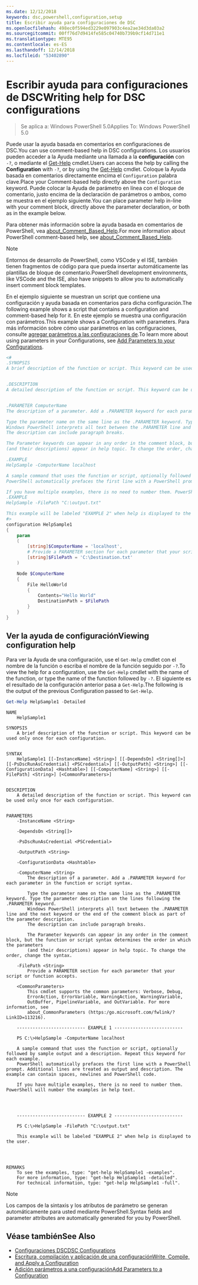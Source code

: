 ```yaml
---
ms.date: 12/12/2018
keywords: dsc,powershell,configuration,setup
title: Escribir ayuda para configuraciones de DSC
ms.openlocfilehash: 498ec0f594ed3229e097903c4ea2ae34d3da03a2
ms.sourcegitcommit: 00ff76d7d9414fe585c04740b739b9cf14d711e1
ms.translationtype: MTE95
ms.contentlocale: es-ES
ms.lasthandoff: 12/14/2018
ms.locfileid: "53402890"
---
```

# <a name="writing-help-for-dsc-configurations"></a><span data-ttu-id="37251-103">Escribir ayuda para configuraciones de DSC</span><span class="sxs-lookup"><span data-stu-id="37251-103">Writing help for DSC configurations</span></span>

><span data-ttu-id="37251-104">Se aplica a: Windows PowerShell 5.0</span><span class="sxs-lookup"><span data-stu-id="37251-104">Applies To: Windows PowerShell 5.0</span></span>

<span data-ttu-id="37251-105">Puede usar la ayuda basada en comentarios en configuraciones de DSC.</span><span class="sxs-lookup"><span data-stu-id="37251-105">You can use comment-based help in DSC configurations.</span></span> <span data-ttu-id="37251-106">Los usuarios pueden acceder a la Ayuda mediante una llamada a la **configuración** con `-?`, o mediante el [Get-Help](/powershell/module/Microsoft.PowerShell.Core/Get-Help) cmdlet.</span><span class="sxs-lookup"><span data-stu-id="37251-106">Users can access the help by calling the **Configuration** with `-?`, or by using the [Get-Help](/powershell/module/Microsoft.PowerShell.Core/Get-Help) cmdlet.</span></span> <span data-ttu-id="37251-107">Coloque la Ayuda basada en comentarios directamente encima el `Configuration` palabra clave.</span><span class="sxs-lookup"><span data-stu-id="37251-107">Place your Comment-based help directly above the `Configuration` keyword.</span></span>
<span data-ttu-id="37251-108">Puede colocar la Ayuda de parámetro en línea con el bloque de comentario, justo encima de la declaración de parámetros o ambos, como se muestra en el ejemplo siguiente.</span><span class="sxs-lookup"><span data-stu-id="37251-108">You can place parameter help in-line with your comment block, directly above the parameter declaration, or both as in the example below.</span></span>

<span data-ttu-id="37251-109">Para obtener más información sobre la ayuda basada en comentarios de PowerShell, vea [about_Comment_Based_Help](/powershell/module/microsoft.powershell.core/about/about_comment_based_help).</span><span class="sxs-lookup"><span data-stu-id="37251-109">For more information about PowerShell comment-based help, see [about_Comment_Based_Help](/powershell/module/microsoft.powershell.core/about/about_comment_based_help).</span></span>

> [!NOTE]
> <span data-ttu-id="37251-110">Entornos de desarrollo de PowerShell, como VSCode y el ISE, también tienen fragmentos de código para que pueda insertar automáticamente las plantillas de bloque de comentario.</span><span class="sxs-lookup"><span data-stu-id="37251-110">PowerShell development environments, like VSCode and the ISE, also have snippets to allow you to automatically insert comment block templates.</span></span>

<span data-ttu-id="37251-111">En el ejemplo siguiente se muestran un script que contiene una configuración y ayuda basada en comentarios para dicha configuración.</span><span class="sxs-lookup"><span data-stu-id="37251-111">The following example shows a script that contains a configuration and comment-based help for it.</span></span> <span data-ttu-id="37251-112">En este ejemplo se muestra una configuración con parámetros.</span><span class="sxs-lookup"><span data-stu-id="37251-112">This example shows a Configuration with parameters.</span></span> <span data-ttu-id="37251-113">Para más información sobre cómo usar parámetros en las configuraciones, consulte [agregar parámetros a las configuraciones de](add-parameters-to-a-configuration.md).</span><span class="sxs-lookup"><span data-stu-id="37251-113">To learn more about using parameters in your Configurations, see [Add Parameters to your Configurations](add-parameters-to-a-configuration.md).</span></span>

```powershell
<#
.SYNOPSIS
A brief description of the function or script. This keyword can be used only once for each configuration.


.DESCRIPTION
A detailed description of the function or script. This keyword can be used only once for each configuration.


.PARAMETER ComputerName
The description of a parameter. Add a .PARAMETER keyword for each parameter in the function or script syntax.

Type the parameter name on the same line as the .PARAMETER keyword. Type the parameter description on the lines following the .PARAMETER keyword.
Windows PowerShell interprets all text between the .PARAMETER line and the next keyword or the end of the comment block as part of the parameter description.
The description can include paragraph breaks.

The Parameter keywords can appear in any order in the comment block, but the function or script syntax determines the order in which the parameters
(and their descriptions) appear in help topic. To change the order, change the syntax.

.EXAMPLE
HelpSample -ComputerName localhost

A sample command that uses the function or script, optionally followed by sample output and a description. Repeat this keyword for each example.
PowerShell automatically prefaces the first line with a PowerShell prompt. Additional lines are treated as output and description. The example can contain spaces, newlines and PowerShell code.

If you have multiple examples, there is no need to number them. PowerShell will number the examples in help text.
.EXAMPLE
HelpSample -FilePath "C:\output.txt"

This example will be labeled "EXAMPLE 2" when help is displayed to the user.
#>
configuration HelpSample1
{
    param
    (
        [string]$ComputerName = 'localhost',
        # Provide a PARAMETER section for each parameter that your script or function accepts.
        [string]$FilePath = 'C:\Destination.txt'
    )

    Node $ComputerName
    {
        File HelloWorld
        {
            Contents="Hello World"
            DestinationPath = $FilePath
        }
    }
}
```

## <a name="viewing-configuration-help"></a><span data-ttu-id="37251-114">Ver la ayuda de configuración</span><span class="sxs-lookup"><span data-stu-id="37251-114">Viewing configuration help</span></span>

<span data-ttu-id="37251-115">Para ver la Ayuda de una configuración, use el `Get-Help` cmdlet con el nombre de la función o escriba el nombre de la función seguido por `-?`.</span><span class="sxs-lookup"><span data-stu-id="37251-115">To view the help for a configuration, use the `Get-Help` cmdlet with the name of the function, or type the name of the function followed by `-?`.</span></span> <span data-ttu-id="37251-116">El siguiente es el resultado de la configuración anterior pasa a `Get-Help`.</span><span class="sxs-lookup"><span data-stu-id="37251-116">The following is the output of the previous Configuration passed to `Get-Help`.</span></span>

```powershell
Get-Help HelpSample1 -Detailed
```

```output
NAME
    HelpSample1

SYNOPSIS
    A brief description of the function or script. This keyword can be used only once for each configuration.


SYNTAX
    HelpSample1 [[-InstanceName] <String>] [[-DependsOn] <String[]>] [[-PsDscRunAsCredential] <PSCredential>] [[-OutputPath] <String>] [[-ConfigurationData] <Hashtable>] [[-ComputerName] <String>] [[-FilePath] <String>] [<CommonParameters>]


DESCRIPTION
    A detailed description of the function or script. This keyword can be used only once for each configuration.


PARAMETERS
    -InstanceName <String>

    -DependsOn <String[]>

    -PsDscRunAsCredential <PSCredential>

    -OutputPath <String>

    -ConfigurationData <Hashtable>

    -ComputerName <String>
        The description of a parameter. Add a .PARAMETER keyword for each parameter in the function or script syntax.

        Type the parameter name on the same line as the .PARAMETER keyword. Type the parameter description on the lines following the .PARAMETER keyword.
        Windows PowerShell interprets all text between the .PARAMETER line and the next keyword or the end of the comment block as part of the parameter description.
        The description can include paragraph breaks.

        The Parameter keywords can appear in any order in the comment block, but the function or script syntax determines the order in which the parameters
        (and their descriptions) appear in help topic. To change the order, change the syntax.

    -FilePath <String>
        Provide a PARAMETER section for each parameter that your script or function accepts.

    <CommonParameters>
        This cmdlet supports the common parameters: Verbose, Debug,
        ErrorAction, ErrorVariable, WarningAction, WarningVariable,
        OutBuffer, PipelineVariable, and OutVariable. For more information, see
        about_CommonParameters (https:/go.microsoft.com/fwlink/?LinkID=113216).

    -------------------------- EXAMPLE 1 --------------------------

    PS C:\>HelpSample -ComputerName localhost

    A sample command that uses the function or script, optionally followed by sample output and a description. Repeat this keyword for each example.
    PowerShell automatically prefaces the first line with a PowerShell prompt. Additional lines are treated as output and description. The example can contain spaces, newlines and PowerShell code.

    If you have multiple examples, there is no need to number them. PowerShell will number the examples in help text.




    -------------------------- EXAMPLE 2 --------------------------

    PS C:\>HelpSample -FilePath "C:\output.txt"

    This example will be labeled "EXAMPLE 2" when help is displayed to the user.




REMARKS
    To see the examples, type: "get-help HelpSample1 -examples".
    For more information, type: "get-help HelpSample1 -detailed".
    For technical information, type: "get-help HelpSample1 -full".
```

> [!NOTE]
> <span data-ttu-id="37251-117">Los campos de la sintaxis y los atributos de parámetro se generan automáticamente para usted mediante PowerShell.</span><span class="sxs-lookup"><span data-stu-id="37251-117">Syntax fields and parameter attributes are automatically generated for you by PowerShell.</span></span>

## <a name="see-also"></a><span data-ttu-id="37251-118">Véase también</span><span class="sxs-lookup"><span data-stu-id="37251-118">See Also</span></span>

- [<span data-ttu-id="37251-119">Configuraciones DSC</span><span class="sxs-lookup"><span data-stu-id="37251-119">DSC Configurations</span></span>](configurations.md)
- [<span data-ttu-id="37251-120">Escritura, compilación y aplicación de una configuración</span><span class="sxs-lookup"><span data-stu-id="37251-120">Write, Compile, and Apply a Configuration</span></span>](write-compile-apply-configuration.md)
- [<span data-ttu-id="37251-121">Adición parámetros a una configuración</span><span class="sxs-lookup"><span data-stu-id="37251-121">Add Parameters to a Configuration</span></span>](add-parameters-to-a-configuration.md)
